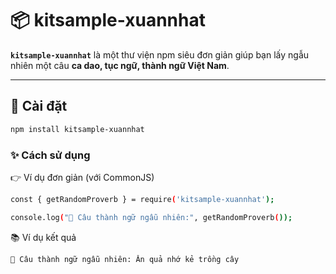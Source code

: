 # 📦 kitsample-xuannhat

**`kitsample-xuannhat`** là một thư viện npm siêu đơn giản giúp bạn lấy ngẫu nhiên một câu **ca dao, tục ngữ, thành ngữ Việt Nam**.

---

## 🚀 Cài đặt

```bash
npm install kitsample-xuannhat


```

### ✨ Cách sử dụng

👉 Ví dụ đơn giản (với CommonJS)

```bash
const { getRandomProverb } = require('kitsample-xuannhat');

console.log("📝 Câu thành ngữ ngẫu nhiên:", getRandomProverb());
```

📚 Ví dụ kết quả

```bash
📝 Câu thành ngữ ngẫu nhiên: Ăn quả nhớ kẻ trồng cây
```
